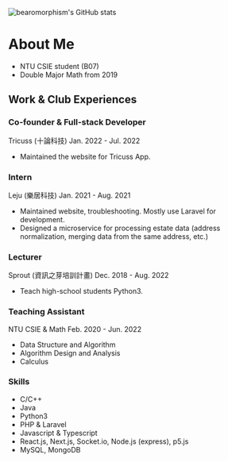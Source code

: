 ![bearomorphism's GitHub stats](https://github-readme-stats.vercel.app/api?username=bearomorphism&show_icons=true&theme=radical)

# About Me

* NTU CSIE student (B07)
* Double Major Math from 2019

## Work & Club Experiences

### Co-founder & Full-stack Developer

Tricuss (十論科技) Jan. 2022 - Jul. 2022

* Maintained the website for Tricuss App.

### Intern

Leju (樂居科技) Jan. 2021 - Aug. 2021

* Maintained website, troubleshooting. Mostly use Laravel for development.
* Designed a microservice for processing estate data (address normalization, merging data from the same address, etc.)

### Lecturer

Sprout (資訊之芽培訓計畫) Dec. 2018 - Aug. 2022

* Teach high-school students Python3.

### Teaching Assistant

NTU CSIE & Math Feb. 2020 - Jun. 2022

* Data Structure and Algorithm
* Algorithm Design and Analysis
* Calculus

### Skills

* C/C++
* Java
* Python3
* PHP & Laravel
* Javascript & Typescript
* React.js, Next.js, Socket.io, Node.js (express), p5.js
* MySQL, MongoDB
